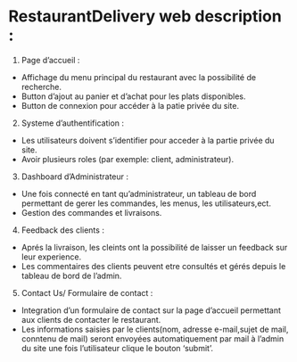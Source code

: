 
# RestaurantDelivery web description : 


 1. Page d’accueil : 
- Affichage du menu principal du restaurant avec la possibilité de recherche.
- Button d’ajout au panier et d’achat pour les plats disponibles.
- Button de connexion pour accéder à la patie privée du site.
2. Systeme d’authentification : 
- Les utilisateurs doivent s’identifier pour acceder à la partie privée du site.
- Avoir plusieurs roles (par exemple: client, administrateur).
3. Dashboard d’Administrateur : 
- Une fois connecté en tant qu’administrateur, un tableau de bord permettant de gerer les commandes, les menus, les utilisateurs,ect.
- Gestion des commandes et livraisons.
4. Feedback des clients : 
- Aprés la livraison, les cleints ont la possibilité de laisser un feedback sur leur experience.
- Les commentaires des clients peuvent etre consultés et gérés depuis le tableau de bord de l’admin.
5. Contact Us/ Formulaire de contact : 
- Integration d’un formulaire de contact sur la page d’accueil permettant aux clients de contacter le restaurant. 
- Les informations saisies par le clients(nom, adresse e-mail,sujet de mail, conntenu de mail) seront envoyées automatiquement par mail à l’admin du site une fois l’utilisateur clique le bouton ‘submit’.
